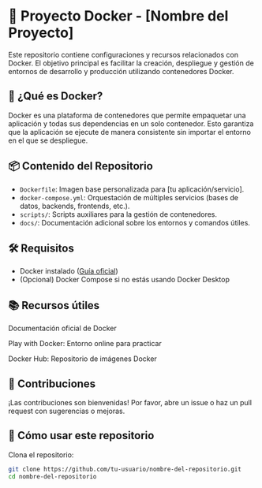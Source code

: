 # 🐳 Proyecto Docker - [Nombre del Proyecto]

Este repositorio contiene configuraciones y recursos relacionados con Docker. El objetivo principal es facilitar la creación, despliegue y gestión de entornos de desarrollo y producción utilizando contenedores Docker.

## 🚀 ¿Qué es Docker?

Docker es una plataforma de contenedores que permite empaquetar una aplicación y todas sus dependencias en un solo contenedor. Esto garantiza que la aplicación se ejecute de manera consistente sin importar el entorno en el que se despliegue.

## 📦 Contenido del Repositorio

- `Dockerfile`: Imagen base personalizada para [tu aplicación/servicio].
- `docker-compose.yml`: Orquestación de múltiples servicios (bases de datos, backends, frontends, etc.).
- `scripts/`: Scripts auxiliares para la gestión de contenedores.
- `docs/`: Documentación adicional sobre los entornos y comandos útiles.

## 🛠️ Requisitos

- Docker instalado ([Guía oficial](https://docs.docker.com/get-docker/))
- (Opcional) Docker Compose si no estás usando Docker Desktop

## 📚 Recursos útiles
Documentación oficial de Docker

Play with Docker: Entorno online para practicar

Docker Hub: Repositorio de imágenes Docker

## 🤝 Contribuciones
¡Las contribuciones son bienvenidas! Por favor, abre un issue o haz un pull request con sugerencias o mejoras.

## 🧪 Cómo usar este repositorio

Clona el repositorio:

```bash
git clone https://github.com/tu-usuario/nombre-del-repositorio.git
cd nombre-del-repositorio

